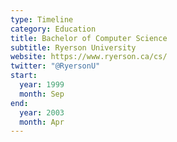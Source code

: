 ```yaml
---
type: Timeline
category: Education
title: Bachelor of Computer Science
subtitle: Ryerson University
website: https://www.ryerson.ca/cs/
twitter: "@RyersonU"
start:
  year: 1999
  month: Sep
end:
  year: 2003
  month: Apr
---
```

